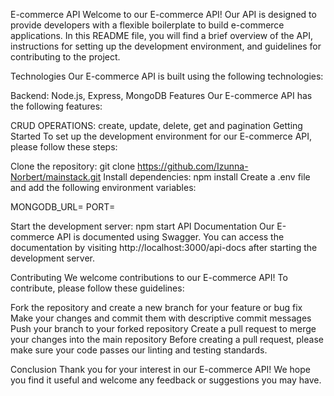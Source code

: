 E-commerce API
Welcome to our E-commerce API! Our API is designed to provide developers with a flexible boilerplate to build e-commerce applications. In this README file, you will find a brief overview of the API, instructions for setting up the development environment, and guidelines for contributing to the project.

Technologies
Our E-commerce API is built using the following technologies:

Backend: Node.js, Express, MongoDB
Features
Our E-commerce API has the following features:

CRUD OPERATIONS:
create, update, delete, get and pagination
Getting Started
To set up the development environment for our E-commerce API, please follow these steps:

Clone the repository: git clone https://github.com/Izunna-Norbert/mainstack.git
Install dependencies: npm install
Create a .env file and add the following environment variables:

MONGODB_URL=<your-mongodb-uri>
PORT=<your-port>

Start the development server: npm start
API Documentation
Our E-commerce API is documented using Swagger. You can access the documentation by visiting http://localhost:3000/api-docs after starting the development server.

Contributing
We welcome contributions to our E-commerce API! To contribute, please follow these guidelines:

Fork the repository and create a new branch for your feature or bug fix
Make your changes and commit them with descriptive commit messages
Push your branch to your forked repository
Create a pull request to merge your changes into the main repository
Before creating a pull request, please make sure your code passes our linting and testing standards.

Conclusion
Thank you for your interest in our E-commerce API! We hope you find it useful and welcome any feedback or suggestions you may have.



